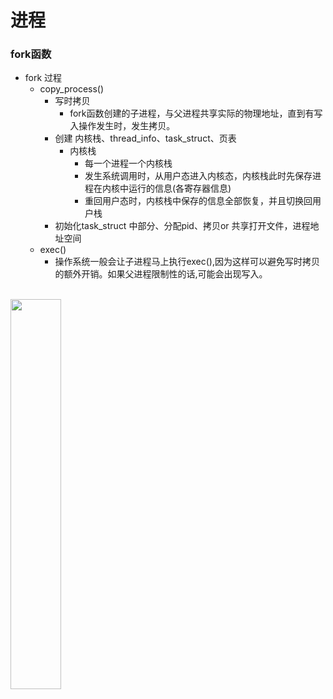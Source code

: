 进程
==========
### fork函数<br>
- fork 过程
  - copy_process()
    - 写时拷贝
      - fork函数创建的子进程，与父进程共享实际的物理地址，直到有写入操作发生时，发生拷贝。
    - 创建 内核栈、thread_info、task_struct、页表
      - 内核栈
        - 每一个进程一个内核栈
        - 发生系统调用时，从用户态进入内核态，内核栈此时先保存进程在内核中运行的信息(各寄存器信息)
        - 重回用户态时，内核栈中保存的信息全部恢复，并且切换回用户栈
    - 初始化task_struct 中部分、分配pid、拷贝or 共享打开文件，进程地址空间
  - exec() 
    - 操作系统一般会让子进程马上执行exec(),因为这样可以避免写时拷贝的额外开销。如果父进程限制性的话,可能会出现写入。
    
<br>
<img src="https://images2018.cnblogs.com/blog/811006/201808/811006-20180830003940650-697839528.png" width="40%"/>
  


